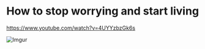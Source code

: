 How to stop worrying and start living
======================================

https://www.youtube.com/watch?v=4UYYzbzGk6s

![Imgur](https://i.imgur.com/eixPoKE.png)

